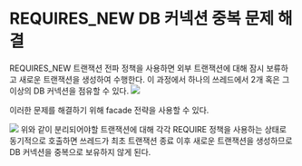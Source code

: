 # REQUIRES_NEW DB 커넥션 중복 문제 해결

REQUIRES_NEW 트랜잭션 전파 정책을 사용하면 외부 트랜잭션에 대해 잠시 보류하고 새로운 트랜잭션을 생성하여 수행한다. 이 과정에서 하나의 쓰레드에서 2개 혹은 그 이상의 DB 커넥션을 점유할 수 있다.
![](https://i.imgur.com/VoczfKa.png)

이러한 문제를 해결하기 위해 facade 전략을 사용할 수 있다.

![](https://i.imgur.com/rXwCqxR.png)
위와 같이 분리되어야할 트랜잭션에 대해 각각 REQUIRE 정책을 사용하는 상태로 동기적으로 호출하면 쓰레드가 최초 트랜잭션 종료 이후 새로운 트랜잭션을 생성하므로 DB 커넥션을 중복으로 보유하지 않게 된다.